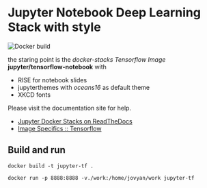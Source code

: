 # Jupyter Notebook Deep Learning Stack with style

![Docker build](https://github.com/sammyrulez/jupyter-tf-docker/workflows/Docker%20Image%20CI/badge.svg)


the staring point is the *docker-stacks Tensorflow Image* **jupyter/tensorflow-notebook** with

* RISE for notebook slides
* jupyterthemes with *oceans16* as default theme
* XKCD fonts

Please visit the documentation site for help.

* [Jupyter Docker Stacks on ReadTheDocs](http://jupyter-docker-stacks.readthedocs.io/en/latest/index.html)
* [Image Specifics :: Tensorflow](http://jupyter-docker-stacks.readthedocs.io/en/latest/using/specifics.html#tensorflow)


## Build and run

```
docker build -t jupyter-tf .

docker run -p 8888:8888 -v./work:/home/jovyan/work jupyter-tf
```